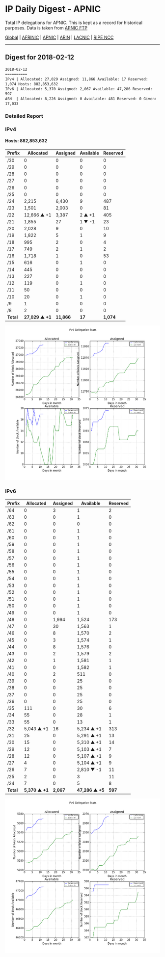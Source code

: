 # IP Daily Digest - APNIC

Total IP delegations for APNIC. This is kept as a record for historical purposes. Data is taken from [APNIC FTP](https://ftp.apnic.net/)

[Global](https://github.com/csmets/IP-Daily-Digest) | [AFRINIC](https://github.com/csmets/IP-Daily-Digest/tree/master/archives/AFRINIC) | [APNIC](https://github.com/csmets/IP-Daily-Digest/tree/master/archives/APNIC) | [ARIN](https://github.com/csmets/IP-Daily-Digest/tree/master/archives/ARIN) | [LACNIC](https://github.com/csmets/IP-Daily-Digest/tree/master/archives/LACNIC) | [RIPE NCC](https://github.com/csmets/IP-Daily-Digest/tree/master/archives/RIPE_NCC)

---

## Digest for 2018-02-12
```
2018-02-12
==========
IPv4 | Allocated: 27,029 Assigned: 11,866 Available: 17 Reserved: 1,074 Hosts: 882,853,632
IPv6 | Allocated: 5,370 Assigned: 2,067 Available: 47,286 Reserved: 597
ASN  | Allocated: 8,226 Assigned: 0 Available: 481 Reserved: 0 Given: 17,033
```

### Detailed Report

### IPv4

#### Hosts: **882,853,632**

| Prefix | Allocated | Assigned | Available | Reserved |
| ----- | ----- | ----- | ----- | ----- |
| /30 | 0 | 0 | 0 | 0 |
| /29 | 0 | 0 | 0 | 0 |
| /28 | 0 | 0 | 0 | 0 |
| /27 | 0 | 0 | 0 | 0 |
| /26 | 0 | 0 | 0 | 0 |
| /25 | 0 | 0 | 0 | 0 |
| /24 | 2,215 | 6,430 | 9 | 487 |
| /23 | 1,501 | 2,003 | 0 | 81 |
| /22 | 12,666 ▲ +1 | 3,387 | 2 ▲ +1 | 405 |
| /21 | 1,855 | 27 | 1 ▼ -1 | 23 |
| /20 | 2,028 | 9 | 0 | 10 |
| /19 | 1,822 | 5 | 1 | 9 |
| /18 | 995 | 2 | 0 | 4 |
| /17 | 749 | 2 | 1 | 2 |
| /16 | 1,718 | 1 | 0 | 53 |
| /15 | 616 | 0 | 1 | 0 |
| /14 | 445 | 0 | 0 | 0 |
| /13 | 227 | 0 | 0 | 0 |
| /12 | 119 | 0 | 1 | 0 |
| /11 | 50 | 0 | 0 | 0 |
| /10 | 20 | 0 | 1 | 0 |
| /9 | 1 | 0 | 0 | 0 |
| /8 | 2 | 0 | 0 | 0 |
| **Total** | **27,029 ▲ +1** | **11,866** | **17** | **1,074** |

![ipv4-stats](ipv4-figure.png)

### IPv6

| Prefix | Allocated | Assigned | Available | Reserved |
| ----- | ----- | ----- | ----- | ----- |
| /64 | 0 | 3 | 1 | 2 |
| /63 | 0 | 0 | 1 | 0 |
| /62 | 0 | 0 | 0 | 0 |
| /61 | 0 | 0 | 1 | 0 |
| /60 | 0 | 0 | 1 | 0 |
| /59 | 0 | 0 | 1 | 0 |
| /58 | 0 | 0 | 1 | 0 |
| /57 | 0 | 0 | 1 | 0 |
| /56 | 0 | 0 | 1 | 0 |
| /55 | 0 | 0 | 1 | 0 |
| /54 | 0 | 0 | 1 | 0 |
| /53 | 0 | 0 | 1 | 0 |
| /52 | 0 | 0 | 1 | 0 |
| /51 | 0 | 0 | 1 | 0 |
| /50 | 0 | 0 | 1 | 0 |
| /49 | 0 | 0 | 1 | 0 |
| /48 | 0 | 1,994 | 1,524 | 173 |
| /47 | 0 | 30 | 1,563 | 1 |
| /46 | 0 | 8 | 1,570 | 2 |
| /45 | 0 | 3 | 1,574 | 1 |
| /44 | 0 | 8 | 1,576 | 0 |
| /43 | 0 | 2 | 1,579 | 2 |
| /42 | 0 | 1 | 1,581 | 1 |
| /41 | 0 | 0 | 1,582 | 1 |
| /40 | 0 | 2 | 511 | 0 |
| /39 | 0 | 0 | 25 | 0 |
| /38 | 0 | 0 | 25 | 0 |
| /37 | 0 | 0 | 25 | 0 |
| /36 | 0 | 0 | 25 | 0 |
| /35 | 111 | 0 | 30 | 6 |
| /34 | 55 | 0 | 28 | 1 |
| /33 | 55 | 0 | 13 | 1 |
| /32 | 5,043 ▲ +1 | 16 | 5,234 ▲ +1 | 313 |
| /31 | 25 | 0 | 5,291 ▲ +1 | 13 |
| /30 | 15 | 0 | 5,310 ▲ +1 | 14 |
| /29 | 12 | 0 | 5,103 ▲ +1 | 7 |
| /28 | 12 | 0 | 5,107 ▲ +1 | 9 |
| /27 | 4 | 0 | 5,104 ▲ +1 | 9 |
| /26 | 7 | 0 | 2,810 ▼ -1 | 11 |
| /25 | 2 | 0 | 3 | 11 |
| /24 | 7 | 0 | 5 | 8 |
| **Total** | **5,370 ▲ +1** | **2,067** | **47,286 ▲ +5** | **597** |

![ipv6-stats](ipv6-figure.png)
